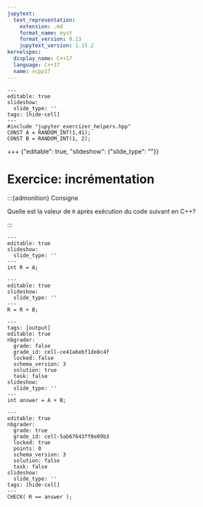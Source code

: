 ```yaml
---
jupytext:
  text_representation:
    extension: .md
    format_name: myst
    format_version: 0.13
    jupytext_version: 1.15.2
kernelspec:
  display_name: C++17
  language: C++17
  name: xcpp17
---
```


```{code-cell}
---
editable: true
slideshow:
  slide_type: ''
tags: [hide-cell]
---
#include "jupyter_exercizer_helpers.hpp"
CONST A = RANDOM_INT(1,41);
CONST B = RANDOM_INT(1, 2); 
```

+++ {"editable": true, "slideshow": {"slide_type": ""}}

# Exercice: incrémentation

:::{admonition} Consigne

Quelle est la valeur de `R` après exécution du code suivant en C++?

:::

```{code-cell}
---
editable: true
slideshow:
  slide_type: ''
---
int R = A;
```

```{code-cell}
---
editable: true
slideshow:
  slide_type: ''
---
R = R + B;
```

```{code-cell}
---
tags: [output]
editable: true
nbgrader:
  grade: false
  grade_id: cell-ce41a6ebf1de8c4f
  locked: false
  schema_version: 3
  solution: true
  task: false
slideshow:
  slide_type: ''
---
int answer = A + B;
```

```{code-cell}
---
editable: true
nbgrader:
  grade: true
  grade_id: cell-5ab67643ff0e09b3
  locked: true
  points: 0
  schema_version: 3
  solution: false
  task: false
slideshow:
  slide_type: ''
tags: [hide-cell]
---
CHECK( R == answer );
```
